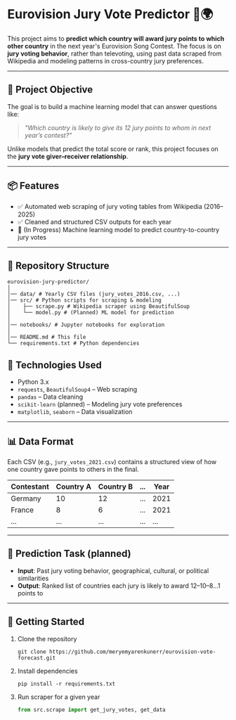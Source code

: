 # Eurovision Jury Vote Predictor 🎤🌍

This project aims to **predict which country will award jury points to which other country** in the next year's Eurovision Song Contest.
The focus is on **jury voting behavior**, rather than televoting, using past data scraped from Wikipedia and modeling patterns in cross-country jury preferences.

---

## 🎯 Project Objective

The goal is to build a machine learning model that can answer questions like:

> *"Which country is likely to give its 12 jury points to whom in next year’s contest?"*

Unlike models that predict the total score or rank, this project focuses on the **jury vote giver–receiver relationship**.

---

## 📦 Features

- ✅ Automated web scraping of jury voting tables from Wikipedia (2016–2025)
- ✅ Cleaned and structured CSV outputs for each year
- 🚧 (In Progress) Machine learning model to predict country-to-country jury votes

---

## 📁 Repository Structure

```
eurovision-jury-predictor/
│
│── data/ # Yearly CSV files (jury_votes_2016.csv, ...)
│── src/ # Python scripts for scraping & modeling
│	 ├── scrape.py # Wikipedia scraper using BeautifulSoup
│	 └── model.py # (Planned) ML model for prediction
│
│── notebooks/ # Jupyter notebooks for exploration
│
│── README.md # This file
└── requirements.txt # Python dependencies
```

## 🧪 Technologies Used

- Python 3.x
- `requests`, `BeautifulSoup4` – Web scraping
- `pandas` – Data cleaning
- `scikit-learn` (planned) – Modeling jury vote preferences
- `matplotlib`, `seaborn` – Data visualization

---

## 📊 Data Format

Each CSV (e.g., `jury_votes_2021.csv`) contains a structured view of how one country gave points to others in the final.

| Contestant | Country A | Country B | ... | Year |
|------------|-----------|-----------|-----|------|
| Germany    | 10        | 12        | ... | 2021 |
| France     | 8         | 6         | ... | 2021 |
| ...        | ...       | ...       | ... | ...  |

---

## 🧠 Prediction Task (planned)

- **Input**: Past jury voting behavior, geographical, cultural, or political similarities
- **Output**: Ranked list of countries each jury is likely to award 12–10–8...1 points to

---

## 🚀 Getting Started

1. Clone the repository
   ```
   git clone https://github.com/meryemyarenkunerr/eurovision-vote-forecast.git
   ```

2. Install dependencies
   ```
   pip install -r requirements.txt
   ```

3. Run scraper for a given year
   ```python
   from src.scrape import get_jury_votes, get_data
   ```